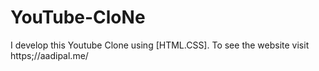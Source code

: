 # YouTube-CloNe
I develop this Youtube Clone using [HTML.CSS]. To see the website visit https;//aadipal.me/
